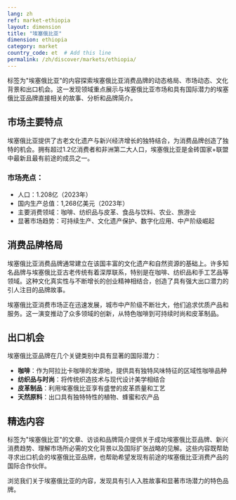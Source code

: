 ```yaml
---
lang: zh
ref: market-ethiopia
layout: dimension
title: "埃塞俄比亚"
dimension: ethiopia
category: market
country_code: et  # Add this line
permalink: /zh/discover/markets/ethiopia/
---
```


标签为"埃塞俄比亚"的内容探索埃塞俄比亚消费品牌的动态格局、市场动态、文化背景和出口机会。这一发现领域重点展示与埃塞俄比亚市场和具有国际潜力的埃塞俄比亚品牌直接相关的故事、分析和品牌简介。

## 市场主要特点

埃塞俄比亚提供了古老文化遗产与新兴经济增长的独特结合，为消费品牌创造了独特的机会。拥有超过1.2亿消费者和非洲第二大人口，埃塞俄比亚是金砖国家+联盟中最新且最有前途的成员之一。

### 市场亮点：
- 人口：1.208亿（2023年）
- 国内生产总值：1,268亿美元（2023年）
- 主要消费领域：咖啡、纺织品与皮革、食品与饮料、农业、旅游业
- 显著市场趋势：可持续生产、文化遗产保护、数字化应用、中产阶级崛起

## 消费品牌格局

埃塞俄比亚消费品牌通常建立在该国丰富的文化遗产和自然资源的基础上。许多知名品牌与埃塞俄比亚古老传统有着深厚联系，特别是在咖啡、纺织品和手工艺品等领域。这种文化真实性与不断增长的创业精神相结合，创造了具有强大出口潜力的引人注目的品牌故事。

埃塞俄比亚消费市场正在迅速发展，城市中产阶级不断壮大，他们追求优质产品和服务。这一演变推动了众多领域的创新，从特色咖啡到可持续时尚和皮革制品。

## 出口机会

埃塞俄比亚品牌在几个关键类别中具有显著的国际潜力：

- **咖啡**：作为阿拉比卡咖啡的发源地，提供具有独特风味特征的区域性咖啡品种
- **纺织品与时尚**：将传统织造技术与现代设计美学相结合
- **皮革制品**：利用埃塞俄比亚享有盛誉的皮革质量和工艺
- **天然原料**：出口具有独特特性的植物、蜂蜜和农产品

## 精选内容

标签为"埃塞俄比亚"的文章、访谈和品牌简介提供关于成功埃塞俄比亚品牌、新兴消费趋势、理解市场所必需的文化背景以及国际扩张战略的见解。这些内容既帮助寻求出口机会的埃塞俄比亚品牌，也帮助希望发现有前途的埃塞俄比亚消费产品的国际合作伙伴。

浏览我们关于埃塞俄比亚的内容，发现具有引人入胜故事和显著市场潜力的特色品牌。